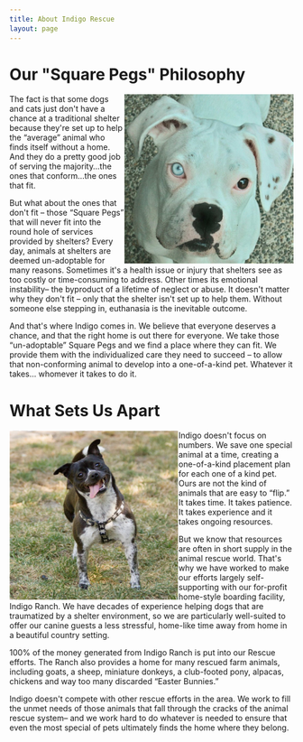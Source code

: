 ```yaml
---
title: About Indigo Rescue
layout: page
---
```


# Our "Square Pegs" Philosophy

<img align="right" width="300" height="300" src="/assets/images/aboutus1.jpg">

The fact is that some dogs and cats just don't have a chance at a traditional shelter because they're set up to help the “average” animal who finds itself without a home. And they do a pretty good job of serving the majority…the ones that conform…the ones that fit. 

But what about the ones that don't fit – those “Square Pegs” that will never fit into the round hole of services provided by shelters? Every day, animals at shelters are deemed un-adoptable for many reasons. Sometimes it's a health issue or injury that shelters see as too costly or time-consuming to address. Other times its emotional instability– the byproduct of a lifetime of neglect or abuse. It doesn't matter why they don't fit – only that the shelter isn't set up to help them. Without someone else stepping in, euthanasia is the inevitable outcome.

And that's where Indigo comes in. We believe that everyone deserves a chance, and that the right home is out there for everyone. We take those “un-adoptable” Square Pegs and we find a place where they can fit. We provide them with the individualized care they need to succeed – to allow that non-conforming animal to develop into a one-of-a-kind pet. Whatever it takes… whomever it takes to do it.

# What Sets Us Apart

<img align="left" width="300" height="300" src="/assets/images/aboutus2.png">

Indigo doesn't focus on numbers. We save one special animal at a time, creating a one-of-a-kind placement plan for each one of a kind pet. Ours are not the kind of animals that are easy to “flip.” It takes time. It takes patience. It takes experience and it takes ongoing resources. 

But we know that resources are often in short supply in the animal rescue world. That's why we have worked to make our efforts largely self-supporting with our for-profit home-style boarding facility, Indigo Ranch. We have decades of experience helping dogs that are traumatized by a shelter environment, so we are particularly well-suited to offer our canine guests a less stressful, home-like time away from home in a beautiful country setting. 

100% of the money generated from Indigo Ranch is put into our Rescue efforts. The Ranch also provides a home for many rescued farm animals, including goats, a sheep, miniature donkeys, a club-footed pony, alpacas, chickens and way too many discarded “Easter Bunnies.”

Indigo doesn't compete with other rescue efforts in the area. We work to fill the unmet needs of those animals that fall through the cracks of the animal rescue system– and we work hard to do whatever is needed to ensure that even the most special of pets ultimately finds the home where they belong.
